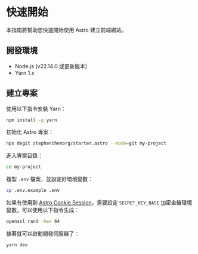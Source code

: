 # 快速開始

本指南將幫助您快速開始使用 Astro 建立前端網站。

## 開發環境

* Node.js (v22.14.0 或更新版本)
* Yarn 1.x

## 建立專案

使用以下指令安裝 Yarn：

```bash
npm install -g yarn
```

初始化 Astro 專案：

```bash
npx degit stephenchenorg/starter.astro --mode=git my-project
```

進入專案目錄：

```bash
cd my-project
```

複製 `.env` 檔案，並設定好環境變數：

```bash
cp .env.example .env
```

如果有使用到 [Astro Cookie Session](https://github.com/koyopro/astro-cookie-session)，需要設定 `SECRET_KEY_BASE` 加密金鑰環境變數，可以使用以下指令生成：

```bash
openssl rand -hex 64
```

接著就可以啟動開發伺服器了：

```bash
yarn dev
```
